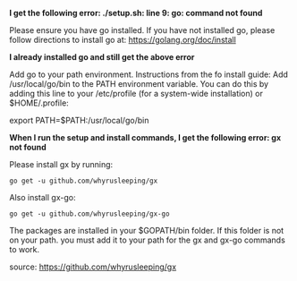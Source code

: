 **I get the following error: ./setup.sh: line 9: go: command not found** 

Please ensure you have go installed. If you have not installed go, please follow directions to install go at: 
https://golang.org/doc/install

**I already installed go and still get the above error**

Add go to your path environment. Instructions from the fo install guide:
Add /usr/local/go/bin to the PATH environment variable. You can do this by adding this line to your /etc/profile 
(for a system-wide installation) or $HOME/.profile:

export PATH=$PATH:/usr/local/go/bin

**When I run the setup and install commands, I get the following error: gx not found**

Please install gx by running:
```
go get -u github.com/whyrusleeping/gx
```
Also install gx-go: 
```
go get -u github.com/whyrusleeping/gx-go
```
The packages are installed in your $GOPATH/bin folder. If this folder is not on your path. you must add it to your path for the gx and gx-go commands to work. 

source: https://github.com/whyrusleeping/gx
